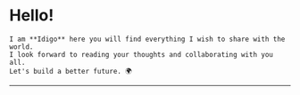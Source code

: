 # Hello! 

    I am **Idigo** here you will find everything I wish to share with the world. 
    I look forward to reading your thoughts and collaborating with you all.
    Let's build a better future. 🌍
    
---

